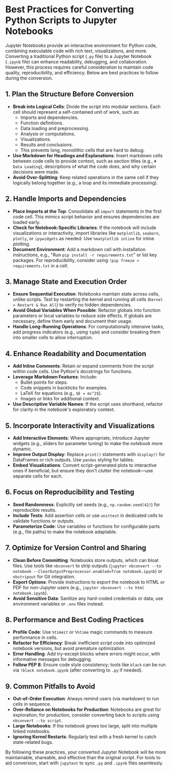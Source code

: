 # Best Practices for Converting Python Scripts to Jupyter Notebooks

Jupyter Notebooks provide an interactive environment for Python code, combining executable code with rich text, visualizations, and more. Converting a traditional Python script (`.py` file) to a Jupyter Notebook (`.ipynb` file) can enhance readability, debugging, and collaboration. However, this process requires careful consideration to maintain code quality, reproducibility, and efficiency. Below are best practices to follow during the conversion.

## 1. **Plan the Structure Before Conversion**
   - **Break into Logical Cells**: Divide the script into modular sections. Each cell should represent a self-contained unit of work, such as:
     - Imports and dependencies.
     - Function definitions.
     - Data loading and preprocessing.
     - Analysis or computations.
     - Visualizations.
     - Results and conclusions.
     - This prevents long, monolithic cells that are hard to debug.
   - **Use Markdown for Headings and Explanations**: Insert markdown cells between code cells to provide context, such as section titles (e.g., `# Data Loading`), descriptions of what the code does, and why certain decisions were made.
   - **Avoid Over-Splitting**: Keep related operations in the same cell if they logically belong together (e.g., a loop and its immediate processing).

## 2. **Handle Imports and Dependencies**
   - **Place Imports at the Top**: Consolidate all `import` statements in the first code cell. This mimics script behavior and ensures dependencies are loaded early.
   - **Check for Notebook-Specific Libraries**: If the notebook will include visualizations or interactivity, import libraries like `matplotlib`, `seaborn`, `plotly`, or `ipywidgets` as needed. Use `%matplotlib inline` for inline plotting.
   - **Document Environment**: Add a markdown cell with installation instructions, e.g., "Run `pip install -r requirements.txt`" or list key packages. For reproducibility, consider using `!pip freeze > requirements.txt` in a cell.

## 3. **Manage State and Execution Order**
   - **Ensure Sequential Execution**: Notebooks maintain state across cells, unlike scripts. Test by restarting the kernel and running all cells (`Kernel > Restart & Run All`) to verify no hidden dependencies.
   - **Avoid Global Variables When Possible**: Refactor globals into function parameters or local variables to reduce side effects. If globals are necessary, define them early and document their usage.
   - **Handle Long-Running Operations**: For computationally intensive tasks, add progress indicators (e.g., using `tqdm`) and consider breaking them into smaller cells to allow interruption.

## 4. **Enhance Readability and Documentation**
   - **Add Inline Comments**: Retain or expand comments from the script within code cells. Use Python's docstrings for functions.
   - **Leverage Markdown Features**: Include:
     - Bullet points for steps.
     - Code snippets in backticks for examples.
     - LaTeX for equations (e.g., `$E = mc^2$`).
     - Images or links for additional context.
   - **Use Descriptive Variable Names**: If the script uses shorthand, refactor for clarity in the notebook's exploratory context.

## 5. **Incorporate Interactivity and Visualizations**
   - **Add Interactive Elements**: Where appropriate, introduce Jupyter widgets (e.g., sliders for parameter tuning) to make the notebook more dynamic.
   - **Improve Output Display**: Replace `print()` statements with `display()` for DataFrames or rich outputs. Use `pandas` styling for tables.
   - **Embed Visualizations**: Convert script-generated plots to interactive ones if beneficial, but ensure they don't clutter the notebook—use separate cells for each.

## 6. **Focus on Reproducibility and Testing**
   - **Seed Randomness**: Explicitly set seeds (e.g., `np.random.seed(42)`) for reproducible results.
   - **Include Tests**: Add assertion cells or use `unittest` in dedicated cells to validate functions or outputs.
   - **Parameterize Code**: Use variables or functions for configurable parts (e.g., file paths) to make the notebook adaptable.

## 7. **Optimize for Version Control and Sharing**
   - **Clean Before Committing**: Notebooks store outputs, which can bloat files. Use tools like `nbconvert` to strip outputs (`jupyter nbconvert --to notebook --ClearOutputPreprocessor.enabled=True notebook.ipynb`) or `nbstripout` for Git integration.
   - **Export Options**: Provide instructions to export the notebook to HTML or PDF for non-Jupyter users (e.g., `jupyter nbconvert --to html notebook.ipynb`).
   - **Avoid Sensitive Data**: Sanitize any hard-coded credentials or data; use environment variables or `.env` files instead.

## 8. **Performance and Best Coding Practices**
   - **Profile Code**: Use `%timeit` or `%%time` magic commands to measure performance in cells.
   - **Refactor for Efficiency**: Break inefficient script code into optimized notebook versions, but avoid premature optimization.
   - **Error Handling**: Add try-except blocks where errors might occur, with informative messages for debugging.
   - **Follow PEP 8**: Ensure code style consistency; tools like `black` can be run via `!black notebook.ipynb` (after converting to `.py` if needed).

## 9. **Common Pitfalls to Avoid**
   - **Out-of-Order Execution**: Always remind users (via markdown) to run cells in sequence.
   - **Over-Reliance on Notebooks for Production**: Notebooks are great for exploration; for production, consider converting back to scripts using `nbconvert --to script`.
   - **Large Notebooks**: If the notebook grows too large, split into multiple linked notebooks.
   - **Ignoring Kernel Restarts**: Regularly test with a fresh kernel to catch state-related bugs.

By following these practices, your converted Jupyter Notebook will be more maintainable, shareable, and effective than the original script. For tools to aid conversion, start with `jupytext` to sync `.py` and `.ipynb` files seamlessly.